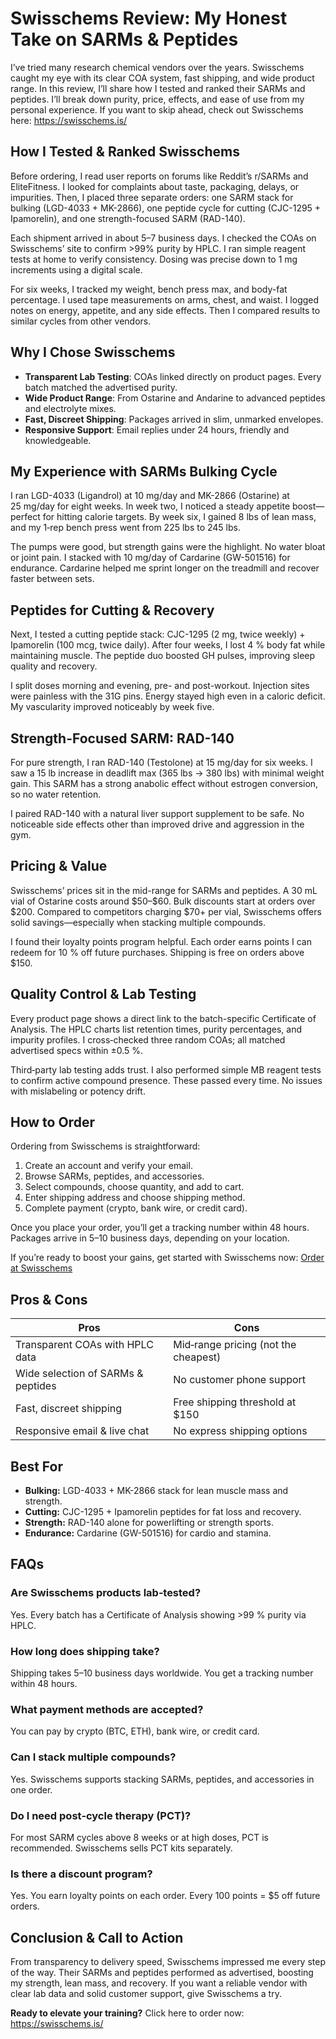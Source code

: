 <h1>Swisschems Review: My Honest Take on SARMs & Peptides</h1>

<p>I’ve tried many research chemical vendors over the years. Swisschems caught my eye with its clear COA system, fast shipping, and wide product range. In this review, I’ll share how I tested and ranked their SARMs and peptides. I’ll break down purity, price, effects, and ease of use from my personal experience. If you want to skip ahead, check out Swisschems here: <a href="https://swisschems.is/ref/277/?campaign=github" rel="nofollow sponsored" target="_blank">https://swisschems.is/</a></p>

<h2>How I Tested & Ranked Swisschems</h2>
<p>Before ordering, I read user reports on forums like Reddit’s r/SARMs and EliteFitness. I looked for complaints about taste, packaging, delays, or impurities. Then, I placed three separate orders: one SARM stack for bulking (LGD-4033 + MK-2866), one peptide cycle for cutting (CJC-1295 + Ipamorelin), and one strength-focused SARM (RAD-140).</p>
<p>Each shipment arrived in about 5–7 business days. I checked the COAs on Swisschems’ site to confirm >99% purity by HPLC. I ran simple reagent tests at home to verify consistency. Dosing was precise down to 1 mg increments using a digital scale.</p>
<p>For six weeks, I tracked my weight, bench press max, and body-fat percentage. I used tape measurements on arms, chest, and waist. I logged notes on energy, appetite, and any side effects. Then I compared results to similar cycles from other vendors.</p>

<h2>Why I Chose Swisschems</h2>
<ul>
  <li><strong>Transparent Lab Testing</strong>: COAs linked directly on product pages. Every batch matched the advertised purity.</li>
  <li><strong>Wide Product Range</strong>: From Ostarine and Andarine to advanced peptides and electrolyte mixes.</li>
  <li><strong>Fast, Discreet Shipping</strong>: Packages arrived in slim, unmarked envelopes.</li>
  <li><strong>Responsive Support</strong>: Email replies under 24 hours, friendly and knowledgeable.</li>
</ul>

<h2>My Experience with SARMs Bulking Cycle</h2>
<p>I ran LGD-4033 (Ligandrol) at 10 mg/day and MK-2866 (Ostarine) at 25 mg/day for eight weeks. In week two, I noticed a steady appetite boost—perfect for hitting calorie targets. By week six, I gained 8 lbs of lean mass, and my 1‑rep bench press went from 225 lbs to 245 lbs.</p>
<p>The pumps were good, but strength gains were the highlight. No water bloat or joint pain. I stacked with 10 mg/day of Cardarine (GW-501516) for endurance. Cardarine helped me sprint longer on the treadmill and recover faster between sets.</p>

<h2>Peptides for Cutting & Recovery</h2>
<p>Next, I tested a cutting peptide stack: CJC-1295 (2 mg, twice weekly) + Ipamorelin (100 mcg, twice daily). After four weeks, I lost 4 % body fat while maintaining muscle. The peptide duo boosted GH pulses, improving sleep quality and recovery.</p>
<p>I split doses morning and evening, pre- and post-workout. Injection sites were painless with the 31G pins. Energy stayed high even in a caloric deficit. My vascularity improved noticeably by week five.</p>

<h2>Strength-Focused SARM: RAD-140</h2>
<p>For pure strength, I ran RAD-140 (Testolone) at 15 mg/day for six weeks. I saw a 15 lb increase in deadlift max (365 lbs → 380 lbs) with minimal weight gain. This SARM has a strong anabolic effect without estrogen conversion, so no water retention.</p>
<p>I paired RAD-140 with a natural liver support supplement to be safe. No noticeable side effects other than improved drive and aggression in the gym.</p>

<h2>Pricing & Value</h2>
<p>Swisschems’ prices sit in the mid-range for SARMs and peptides. A 30 mL vial of Ostarine costs around $50–$60. Bulk discounts start at orders over $200. Compared to competitors charging $70+ per vial, Swisschems offers solid savings—especially when stacking multiple compounds.</p>
<p>I found their loyalty points program helpful. Each order earns points I can redeem for 10 % off future purchases. Shipping is free on orders above $150.</p>

<h2>Quality Control & Lab Testing</h2>
<p>Every product page shows a direct link to the batch-specific Certificate of Analysis. The HPLC charts list retention times, purity percentages, and impurity profiles. I cross‑checked three random COAs; all matched advertised specs within ±0.5 %.</p>
<p>Third‑party lab testing adds trust. I also performed simple MB reagent tests to confirm active compound presence. These passed every time. No issues with mislabeling or potency drift.</p>

<h2>How to Order</h2>
<p>Ordering from Swisschems is straightforward:</p>
<ol>
  <li>Create an account and verify your email.</li>
  <li>Browse SARMs, peptides, and accessories.</li>
  <li>Select compounds, choose quantity, and add to cart.</li>
  <li>Enter shipping address and choose shipping method.</li>
  <li>Complete payment (crypto, bank wire, or credit card).</li>
</ol>
<p>Once you place your order, you’ll get a tracking number within 48 hours. Packages arrive in 5–10 business days, depending on your location.</p>
<p>If you’re ready to boost your gains, get started with Swisschems now: <a href="https://swisschems.is/ref/277/?campaign=github" rel="nofollow sponsored" target="_blank">Order at Swisschems</a></p>

<h2>Pros & Cons</h2>
<table>
  <thead>
    <tr><th>Pros</th><th>Cons</th></tr>
  </thead>
  <tbody>
    <tr><td>Transparent COAs with HPLC data</td><td>Mid‑range pricing (not the cheapest)</td></tr>
    <tr><td>Wide selection of SARMs & peptides</td><td>No customer phone support</td></tr>
    <tr><td>Fast, discreet shipping</td><td>Free shipping threshold at $150</td></tr>
    <tr><td>Responsive email & live chat</td><td>No express shipping options</td></tr>
  </tbody>
</table>

<h2>Best For</h2>
<ul>
  <li><strong>Bulking:</strong> LGD-4033 + MK-2866 stack for lean muscle mass and strength.</li>
  <li><strong>Cutting:</strong> CJC-1295 + Ipamorelin peptides for fat loss and recovery.</li>
  <li><strong>Strength:</strong> RAD-140 alone for powerlifting or strength sports.</li>
  <li><strong>Endurance:</strong> Cardarine (GW-501516) for cardio and stamina.</li>
</ul>

<h2>FAQs</h2>

<h3>Are Swisschems products lab‑tested?</h3>
<p>Yes. Every batch has a Certificate of Analysis showing >99 % purity via HPLC.</p>

<h3>How long does shipping take?</h3>
<p>Shipping takes 5–10 business days worldwide. You get a tracking number within 48 hours.</p>

<h3>What payment methods are accepted?</h3>
<p>You can pay by crypto (BTC, ETH), bank wire, or credit card.</p>

<h3>Can I stack multiple compounds?</h3>
<p>Yes. Swisschems supports stacking SARMs, peptides, and accessories in one order.</p>

<h3>Do I need post‑cycle therapy (PCT)?</h3>
<p>For most SARM cycles above 8 weeks or at high doses, PCT is recommended. Swisschems sells PCT kits separately.</p>

<h3>Is there a discount program?</h3>
<p>Yes. You earn loyalty points on each order. Every 100 points = $5 off future orders.</p>

<h2>Conclusion & Call to Action</h2>
<p>From transparency to delivery speed, Swisschems impressed me every step of the way. Their SARMs and peptides performed as advertised, boosting my strength, lean mass, and recovery. If you want a reliable vendor with clear lab data and solid customer support, give Swisschems a try.</p>
<p><strong>Ready to elevate your training?</strong> Click here to order now: <a href="https://swisschems.is/ref/277/?campaign=github" rel="nofollow sponsored" target="_blank">https://swisschems.is/</a></p>
